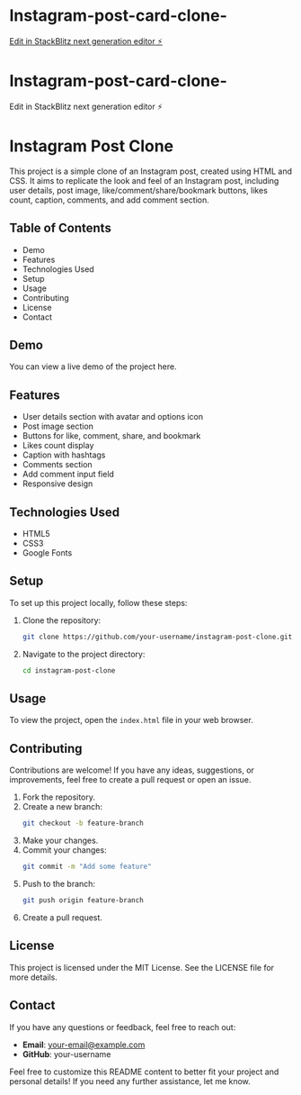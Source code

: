 # Instagram-post-card-clone-

[Edit in StackBlitz next generation editor ⚡️](https://stackblitz.com/~/github.com/230614440-T-Ephraim/Instagram-post-card-clone-)

# Instagram-post-card-clone-

Edit in StackBlitz next generation editor ⚡️

# Instagram Post Clone
This project is a simple clone of an Instagram post, created using HTML and CSS. It aims to replicate the look and feel of an Instagram post, including user details, post image, like/comment/share/bookmark buttons, likes count, caption, comments, and add comment section.

## Table of Contents
- Demo
- Features
- Technologies Used
- Setup
- Usage
- Contributing
- License
- Contact

## Demo
You can view a live demo of the project here.

## Features
- User details section with avatar and options icon
- Post image section
- Buttons for like, comment, share, and bookmark
- Likes count display
- Caption with hashtags
- Comments section
- Add comment input field
- Responsive design

## Technologies Used
- HTML5
- CSS3
- Google Fonts

## Setup
To set up this project locally, follow these steps:

1. Clone the repository:
    ```bash
    git clone https://github.com/your-username/instagram-post-clone.git
    ```

2. Navigate to the project directory:
    ```bash
    cd instagram-post-clone
    ```

## Usage
To view the project, open the `index.html` file in your web browser.

## Contributing
Contributions are welcome! If you have any ideas, suggestions, or improvements, feel free to create a pull request or open an issue.

1. Fork the repository.
2. Create a new branch:
    ```bash
    git checkout -b feature-branch
    ```
3. Make your changes.
4. Commit your changes:
    ```bash
    git commit -m "Add some feature"
    ```
5. Push to the branch:
    ```bash
    git push origin feature-branch
    ```
6. Create a pull request.

## License
This project is licensed under the MIT License. See the LICENSE file for more details.

## Contact
If you have any questions or feedback, feel free to reach out:

- **Email**: your-email@example.com
- **GitHub**: your-username

Feel free to customize this README content to better fit your project and personal details! If you need any further assistance, let me know.

